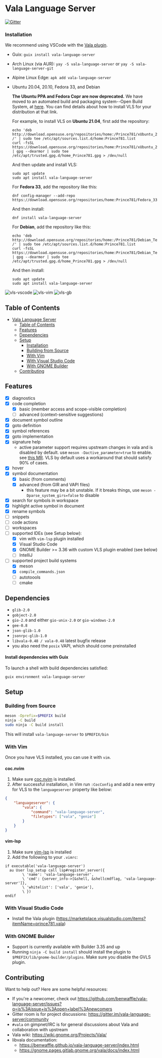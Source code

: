 # Vala Language Server
[![Gitter](https://badges.gitter.im/vala-language-server/community.svg)](https://gitter.im/vala-language-server/community)

### Installation

We recommend using VSCode with the [Vala plugin](https://marketplace.visualstudio.com/items?itemName=prince781.vala).

- Guix: `guix install vala-language-server`

- Arch Linux (via AUR): `yay -S vala-language-server`
  or `yay -S vala-language-server-git`

- Alpine Linux Edge: `apk add vala-language-server`

- Ubuntu 20.04, 20.10, Fedora 33, and Debian

  **The Ubuntu PPA and Fedora Copr are now deprecated.** We have moved to an
  automated build and packaging system--Open Build System, at
  [here](https://software.opensuse.org//download.html?project=home%3APrince781&package=vala-language-server).
  You can find details about how to install VLS for your distribution
  at that link.

  For example, to install VLS on **Ubuntu 21.04**, first add the repository:

  ```
  echo 'deb http://download.opensuse.org/repositories/home:/Prince781/xUbuntu_21.04/ /' | sudo tee /etc/apt/sources.list.d/home:Prince781.list
  curl -fsSL https://download.opensuse.org/repositories/home:Prince781/xUbuntu_21.04/Release.key | gpg --dearmor | sudo tee /etc/apt/trusted.gpg.d/home_Prince781.gpg > /dev/null
  ```

  And then update and install VLS:

  ```
  sudo apt update
  sudo apt install vala-language-server
  ```

  For **Fedora 33**, add the repository like this:

  ```
  dnf config-manager --add-repo https://download.opensuse.org/repositories/home:Prince781/Fedora_33/home:Prince781.repo
  ```

  And then install:

  ```
  dnf install vala-language-server
  ```

  For **Debian**, add the repository like this:

  ```
  echo 'deb http://download.opensuse.org/repositories/home:/Prince781/Debian_Testing/ /' | sudo tee /etc/apt/sources.list.d/home:Prince781.list
  curl -fsSL https://download.opensuse.org/repositories/home:Prince781/Debian_Testing/Release.key | gpg --dearmor | sudo tee /etc/apt/trusted.gpg.d/home_Prince781.gpg > /dev/null
  ```

  And then install:

  ```
  sudo apt update
  sudo apt install vala-language-server
  ```

![vls-vscode](images/vls-vscode.png)
![vls-vim](images/vls-vim.png)
![vls-gb](images/vls-gb.png)

## Table of Contents
- [Vala Language Server](#vala-language-server)
  - [Table of Contents](#table-of-contents)
  - [Features](#features)
  - [Dependencies](#dependencies)
  - [Setup](#setup)
    - [Installation](#installation)
    - [Building from Source](#building-from-source)
    - [With Vim](#with-vim)
    - [With Visual Studio Code](#with-visual-studio-code)
    - [With GNOME Builder](#with-gnome-builder)
  - [Contributing](#contributing)

## Features
- [x] diagnostics
- [x] code completion
    - [x] basic (member access and scope-visible completion)
    - [ ] advanced (context-sensitive suggestions)
- [x] document symbol outline
- [x] goto definition
- [x] symbol references
- [x] goto implementation
- [x] signature help
    - active parameter support requires upstream changes in vala and is disabled by default. use `meson -Dactive_parameter=true` to enable. see [this MR](https://gitlab.gnome.org/GNOME/vala/-/merge_requests/95). VLS by default uses a workaround that should satisfy 90% of cases.
- [x] hover
- [x] symbol documentation
    - [x] basic (from comments)
    - [x] advanced (from GIR and VAPI files)
        - this feature may be a bit unstable. If it breaks things, use `meson -Dparse_system_girs=false` to disable
- [x] search for symbols in workspace
- [x] highlight active symbol in document
- [x] rename symbols
- [ ] snippets
- [ ] code actions
- [ ] workspaces
- [ ] supported IDEs (see Setup below):
    - [x] vim with `vim-lsp` plugin installed
    - [x] Visual Studio Code
    - [x] GNOME Builder >= 3.36 with custom VLS plugin enabled (see below)
    - [ ] IntelliJ
- [ ] supported project build systems
    - [x] meson
    - [x] `compile_commands.json`
    - [ ] autotoools
    - [ ] cmake

## Dependencies
- `glib-2.0`
- `gobject-2.0`
- `gio-2.0` and either `gio-unix-2.0` or `gio-windows-2.0`
- `gee-0.8`
- `json-glib-1.0`
- `jsonrpc-glib-1.0`
- `libvala-0.48 / vala-0.48` latest bugfix release
- you also need the `posix` VAPI, which should come preinstalled

#### Install dependencies with Guix

To launch a shell with build dependencies satisfied:
```sh
guix environment vala-language-server
```

## Setup

### Building from Source
```sh
meson -Dprefix=$PREFIX build
ninja -C build
sudo ninja -C build install
```

This will install `vala-language-server` to `$PREFIX/bin`

### With Vim
Once you have VLS installed, you can use it with `vim`.

#### coc.nvim
1. Make sure [coc.nvim](https://github.com/neoclide/coc.nvim) is installed.
2. After successful installation, in Vim run `:CocConfig` and add a new entry
   for VLS to the `languageserver` property like below:

```json
{
    "languageserver": {
        "vala": {
            "command": "vala-language-server",
            "filetypes": ["vala", "genie"]
        }
    }
}
```

#### vim-lsp
1. Make sure [vim-lsp](https://github.com/prabirshrestha/vim-lsp) is installed
2. Add the following to your `.vimrc`:

```vim
if executable('vala-language-server')
  au User lsp_setup call lsp#register_server({
        \ 'name': 'vala-language-server',
        \ 'cmd': {server_info->[&shell, &shellcmdflag, 'vala-language-server']},
        \ 'whitelist': ['vala', 'genie'],
        \ })
endif
```

### With Visual Studio Code
- Install the Vala plugin (https://marketplace.visualstudio.com/items?itemName=prince781.vala)

### With GNOME Builder
- Support is currently available with Builder 3.35 and up
- Running `ninja -C build install` should install the plugin to `$PREFIX/lib/gnome-builder/plugins`. Make sure you disable the GVLS plugin.

## Contributing
Want to help out? Here are some helpful resources:

- If you're a newcomer, check out https://github.com/benwaffle/vala-language-server/issues?q=is%3Aissue+is%3Aopen+label%3Anewcomers
- Gitter room is for project discussions: https://gitter.im/vala-language-server/community
- `#vala` on gimpnet/IRC is for general discussions about Vala and collaboration with upstream
- Vala wiki: https://wiki.gnome.org/Projects/Vala/
- libvala documentation:
    - https://benwaffle.github.io/vala-language-server/index.html
    - https://gnome.pages.gitlab.gnome.org/vala/docs/index.html
